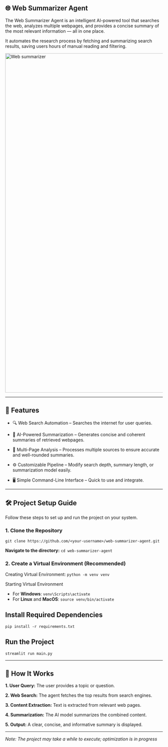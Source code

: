 ## 🌐 Web Summarizer Agent
The Web Summarizer Agent is an intelligent AI-powered tool that searches the web, analyzes multiple webpages, and provides a concise summary of the most relevant information — all in one place.

It automates the research process by fetching and summarizing search results, saving users hours of manual reading and filtering.

<img width="1920" height="1080" alt="Web summarizer" src="https://github.com/user-attachments/assets/cd207a79-e913-475e-bf1f-5c0629dfb39a" />

* * *
## 🚀 Features

- 🔍 Web Search Automation – Searches the internet for user queries.

- 🧠 AI-Powered Summarization – Generates concise and coherent summaries of retrieved webpages.

- 📄 Multi-Page Analysis – Processes multiple sources to ensure accurate and well-rounded summaries.

- ⚙️ Customizable Pipeline – Modify search depth, summary length, or summarization model easily.

- 🖥️ Simple Command-Line Interface – Quick to use and integrate.
* * *
## 🛠️ Project Setup Guide

Follow these steps to set up and run the project on your system.

### 1. Clone the Repository
`git clone https://github.com/<your-username>/web-summarizer-agent.git`

**Navigate to the directory:** `cd web-summarizer-agent`

### 2. Create a Virtual Environment (Recommended)
Creating Virtual Environment: `python -m venv venv`

Starting Virtual Environment
- For **Windows**:
`venv\Scripts\activate`
- For **Linux** and **MacOS**:
   `source venv/bin/activate`

## Install Required Dependencies
`pip install -r requirements.txt`

## Run the Project
`streamlit run main.py`

* * *
## 🧠 How It Works

**1. User Query:** The user provides a topic or question.

**2. Web Search:** The agent fetches the top results from search engines.

**3. Content Extraction:** Text is extracted from relevant web pages.

**4. Summarization:** The AI model summarizes the combined content.

**5. Output:** A clear, concise, and informative summary is displayed.
* * *

*Note: The project may take a while to execute; optimization is in progress*



